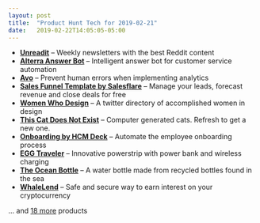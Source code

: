 ```yaml
---
layout: post
title:  "Product Hunt Tech for 2019-02-21"
date:   2019-02-22T14:05:05-05:00
---
```


* **[Unreadit](https://www.producthunt.com/posts/unreadit?utm_campaign=producthunt-api&utm_medium=api&utm_source=Application%3A+Daily+Digest+RSS+%28ID%3A+3202%29)** – Weekly newsletters with the best Reddit content
* **[Alterra Answer Bot](https://www.producthunt.com/posts/alterra-answer-bot?utm_campaign=producthunt-api&utm_medium=api&utm_source=Application%3A+Daily+Digest+RSS+%28ID%3A+3202%29)** – Intelligent answer bot for customer service automation
* **[Avo](https://www.producthunt.com/posts/avo?utm_campaign=producthunt-api&utm_medium=api&utm_source=Application%3A+Daily+Digest+RSS+%28ID%3A+3202%29)** – Prevent human errors when implementing analytics
* **[Sales Funnel Template by Salesflare](https://www.producthunt.com/posts/sales-funnel-template-by-salesflare?utm_campaign=producthunt-api&utm_medium=api&utm_source=Application%3A+Daily+Digest+RSS+%28ID%3A+3202%29)** – Manage your leads, forecast revenue and close deals for free
* **[Women Who Design](https://www.producthunt.com/posts/women-who-design-2?utm_campaign=producthunt-api&utm_medium=api&utm_source=Application%3A+Daily+Digest+RSS+%28ID%3A+3202%29)** – A twitter directory of accomplished women in design
* **[This Cat Does Not Exist](https://www.producthunt.com/posts/this-cat-does-not-exist?utm_campaign=producthunt-api&utm_medium=api&utm_source=Application%3A+Daily+Digest+RSS+%28ID%3A+3202%29)** – Computer generated cats. Refresh to get a new one.
* **[Onboarding by HCM Deck](https://www.producthunt.com/posts/onboarding-by-hcm-deck?utm_campaign=producthunt-api&utm_medium=api&utm_source=Application%3A+Daily+Digest+RSS+%28ID%3A+3202%29)** – Automate the employee onboarding process
* **[EGG Traveler](https://www.producthunt.com/posts/egg-traveler?utm_campaign=producthunt-api&utm_medium=api&utm_source=Application%3A+Daily+Digest+RSS+%28ID%3A+3202%29)** – Innovative powerstrip with power bank and wireless charging
* **[The Ocean Bottle](https://www.producthunt.com/posts/the-ocean-bottle?utm_campaign=producthunt-api&utm_medium=api&utm_source=Application%3A+Daily+Digest+RSS+%28ID%3A+3202%29)** – A water bottle made from recycled bottles found in the sea
* **[WhaleLend](https://www.producthunt.com/posts/whalelend?utm_campaign=producthunt-api&utm_medium=api&utm_source=Application%3A+Daily+Digest+RSS+%28ID%3A+3202%29)** – Safe and secure way to earn interest on your cryptocurrency

… and [18 more](https://www.producthunt.com/tech) products